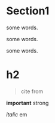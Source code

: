 Section1
=

some words.

some words.

some words.

h2
==

> cite from

**important** strong

*italic* em

